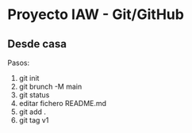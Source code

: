 # Proyecto IAW - Git/GitHub
## Desde casa
Pasos: 
1. git init
2. git brunch -M main
3. git status
4. editar fichero README.md
5. git add .
6. git tag v1 <hash>
